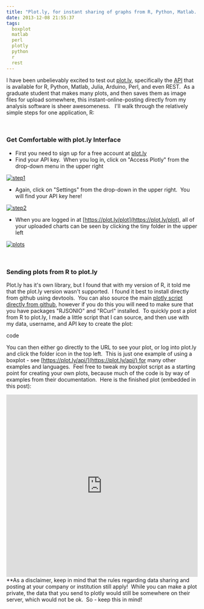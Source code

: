 ```yaml
---
title: "Plot.ly, for instant sharing of graphs from R, Python, Matlab..."
date: 2013-12-08 21:55:37
tags:
  boxplot
  matlab
  perl
  plotly
  python
  r
  rest
---
```



I have been unbelievably excited to test out [plot.ly](https://plot.ly/api/), specifically the [API](https://plot.ly/api/) that is available for R, Python, Matlab, Julia, Arduino, Perl, and even REST.  As a graduate student that makes many plots, and then saves them as image files for upload somewhere, this instant-online-posting directly from my analysis software is sheer awesomeness.   I'll walk through the relatively simple steps for one application, R:

 

### Get Comfortable with plot.ly Interface

- First you need to sign up for a free account at [plot.ly](https://plot.ly/api/)
- Find your API key.  When you log in, click on "Access Plotly" from the drop-down menu in the upper right

[![step1](http://www.vbmis.com/learn/wp-content/uploads/2013/12/step1.png)](http://www.vbmis.com/learn/wp-content/uploads/2013/12/step1.png)

- Again, click on "Settings" from the drop-down in the upper right.  You will find your API key here!

[![step2](http://www.vbmis.com/learn/wp-content/uploads/2013/12/step2-300x93.png)](http://www.vbmis.com/learn/wp-content/uploads/2013/12/step2.png)

- When you are logged in at [https://plot.ly/plot](https://plot.ly/plot), all of your uploaded charts can be seen by clicking the tiny folder in the upper left

[![plots](http://www.vbmis.com/learn/wp-content/uploads/2013/12/plots-300x150.png)](http://www.vbmis.com/learn/wp-content/uploads/2013/12/plots.png)

 

### Sending plots from R to plot.ly

Plot.ly has it's own library, but I found that with my version of R, it told me that the plot.ly version wasn't supported.  I found it best to install directly from github using devtools.  You can also source the main [plotly script directly from github](https://github.com/cparmer/Plotly/blob/master/API/packages/R/plotly/R/plotly.R), however if you do this you will need to make sure that you have packages "RJSONIO" and "RCurl" installed.  To quickly post a plot from R to plot.ly, I made a little script that I can source, and then use with my data, username, and API key to create the plot:

code

You can then either go directly to the URL to see your plot, or log into plot.ly and click the folder icon in the top left.  This is just one example of using a boxplot - see [https://plot.ly/api/](https://plot.ly/api/) for many other examples and languages.  Feel free to tweak my boxplot script as a starting point for creating your own plots, because much of the code is by way of examples from their documentation.  Here is the finished plot (embedded in this post):

<iframe class="iframe-class" frameborder="0" height="480" scrolling="yes" src="https://plot.ly/~vsoch/0/" width="100%"></iframe>**As a disclaimer, keep in mind that the rules regarding data sharing and posting at your company or institution still apply!  While you can make a plot private, the data that you send to plotly would still be somewhere on their server, which would not be ok.  So - keep this in mind!


